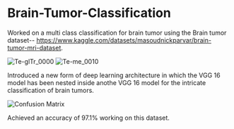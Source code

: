 
# Brain-Tumor-Classification
 
Worked on a multi class classification for brain tumor using the Brain tumor dataset-- https://www.kaggle.com/datasets/masoudnickparvar/brain-tumor-mri-dataset. 

![Te-glTr_0000](https://github.com/parththirwani/Brain-Tumor-Classification/assets/124462644/ad51015f-c3c1-441f-be18-73fb11a3be63)
![Te-me_0010](https://github.com/parththirwani/Brain-Tumor-Classification/assets/124462644/f17fa860-3fff-42e3-8d34-73634a3359e1)


Introduced a new form of deep learning architecture in which the VGG 16 model has been nested inside anothe VGG 16 model for the intricate classification of brain tumors. 

![Confusion Matrix](https://github.com/parththirwani/Brain-Tumor-Classification/assets/124462644/c458c519-0275-4c3f-9ae2-c1ab2c1f6c02)


Achieved an accuracy of 97.1% working on this dataset.

